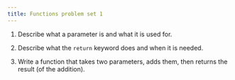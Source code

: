 ```yaml
---
title: Functions problem set 1
---
```



1. Describe what a parameter is and what it is used for.

2. Describe what the `return` keyword does and when it is needed.

3. Write a function that takes two parameters, adds them, then returns the result (of the addition).
